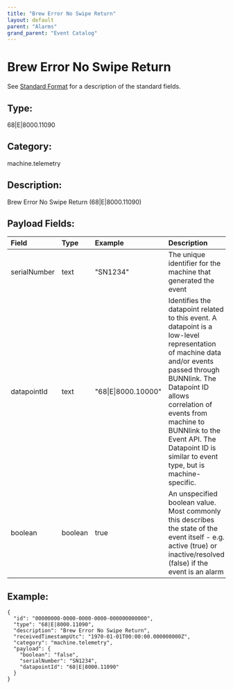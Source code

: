 ```yaml
---
title: "Brew Error No Swipe Return"
layout: default
parent: "Alarms"
grand_parent: "Event Catalog"
---
```


# Brew Error No Swipe Return

See [Standard Format](/event-subscriptions/event-format) for a description of the standard fields.

## Type:

68\|E\|8000.11090

## Category:

machine.telemetry

## Description: 

Brew Error No Swipe Return (68\|E\|8000.11090)

## Payload Fields:

| Field | Type | Example | Description |
|:------|:-----|:--------|:------------|
| serialNumber | text | "SN1234" | The unique identifier for the machine that generated the event |
| datapointId | text | "68\|E\|8000.10000" | Identifies the datapoint related to this event. A datapoint is a low-level representation of machine data and/or events passed through BUNNlink. The Datapoint ID allows correlation of events from machine to BUNNlink to the Event API. The Datapoint ID is similar to event type, but is machine-specific. |
| boolean | boolean | true | An unspecified boolean value. Most commonly this describes the state of the event itself - e.g. active (true) or inactive/resolved (false) if the event is an alarm |

## Example:

```
{
  "id": "00000000-0000-0000-0000-000000000000",
  "type": "68|E|8000.11090",
  "description": "Brew Error No Swipe Return",
  "receivedTimestampUtc": "1970-01-01T00:00:00.000000000Z",
  "category": "machine.telemetry",
  "payload": {
    "boolean": "false",
    "serialNumber": "SN1234",
    "datapointId": "68|E|8000.11090"
  }
}
```
